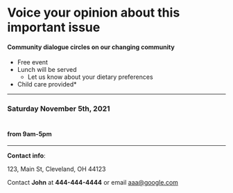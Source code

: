 
# Voice your opinion about this important issue

#### Community dialogue circles on our changing community
* Free event
* Lunch will be served
  * Let us know about your dietary preferences 
* Child care provided*
***
### Saturday November 5th, 2021
#
#### from 9am-5pm
___
**Contact info**:


123, Main St,
Cleveland, OH 44123

Contact **John** at **444-444-4444** or email aaa@google.com



